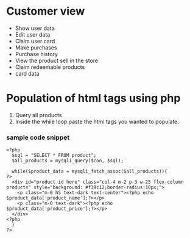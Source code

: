 # Customer view
  - Show user data
  - Edit user data
  - Claim user card
  - Make purchases
  - Purchase history
  - View the product sell in the store
  - Claim redeemable products
  - card data



# Population of html tags using php
  1. Query all products
  2. Inside the while loop paste the html tags you wanted to populate.

### sample code snippet
```
<?php
  $sql = "SELECT * FROM product";
  $all_products = mysqli_query($con, $sql);

  while($product_data = mysqli_fetch_assoc($all_products)){
?>
  <div id="product id here" class="col-4 m-2 p-3 w-25 flex-column products" style="background: #f39c12;border-radius:10px;">
    <p class="m-0 h5 text-dark text-center"><?php echo $product_data['product_name'];?></p>
    <p class="m-0 text-dark"><?php echo $product_data['product_price'];?></p>
  </div>
<?php
  }
?>
```
